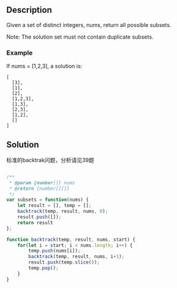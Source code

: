 ## Description

Given a set of distinct integers, nums, return all possible subsets.

Note: The solution set must not contain duplicate subsets.

### Example
If nums = [1,2,3], a solution is:
```
[
  [3],
  [1],
  [2],
  [1,2,3],
  [1,3],
  [2,3],
  [1,2],
  []
]
```


## Solution

标准的backtrak问题，分析请见39题


```js

/**
 * @param {number[]} nums
 * @return {number[][]}
 */
var subsets = function(nums) {
    let result = [], temp = [];
    backtrack(temp, result, nums, 0);
    result.push([]);
    return result
};

function backtrack(temp, result, nums, start) {
    for(let i = start; i < nums.length; i++) {
        temp.push(nums[i]);
        backtrack(temp, result, nums, i+1);
        result.push(temp.slice());
        temp.pop();
    }
}
```
